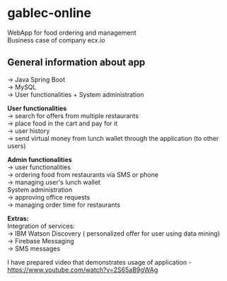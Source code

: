 # gablec-online
WebApp for food ordering and management  
Business case of company ecx.io  

## General information about app  
-> Java Spring Boot  
-> MySQL  
-> User functionalities + System administration  


**User functionalities**  
-> search for offers from multiple restaurants  
-> place food in the cart and pay for it  
-> user history  
-> send virtual money from lunch wallet through the application (to other users)  

**Admin functionalities**  
-> user functionalities  
-> ordering food from restaurants via SMS or phone  
-> managing user's lunch wallet  
System administration  
-> approving office requests  
-> managing order time for restaurants    

**Extras:**    
Integration of services:    
-> IBM Watson Discovery ( personalized offer for user using data mining)  
-> Firebase Messaging   
-> SMS messages  


I have prepared video that demonstrates usage of application - https://www.youtube.com/watch?v=2S65aB9gWAg
